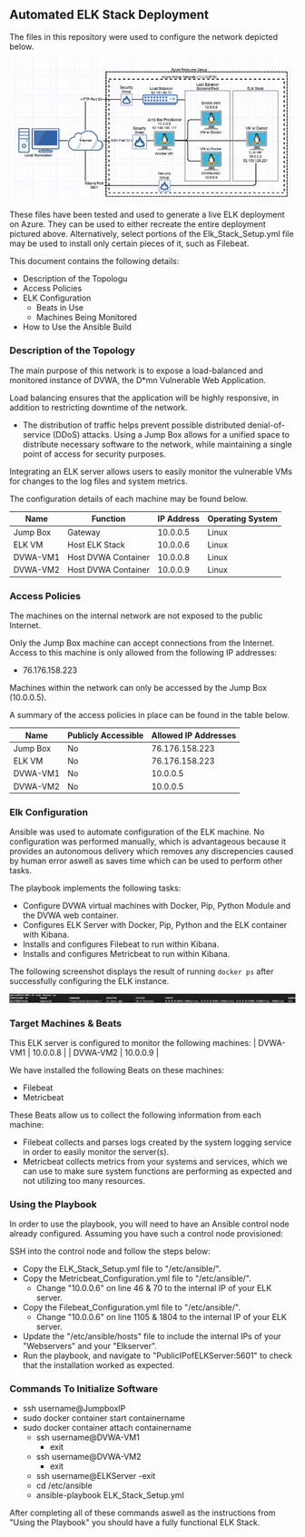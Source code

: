 ## Automated ELK Stack Deployment

The files in this repository were used to configure the network depicted below.

![Network Diagram](/Resources/Images/ELK_Stack_Network_Diagram.png?raw=true)

These files have been tested and used to generate a live ELK deployment on Azure. They can be used to either recreate the entire deployment pictured above. Alternatively, select portions of the Elk_Stack_Setup.yml file may be used to install only certain pieces of it, such as Filebeat.

This document contains the following details:
- Description of the Topologu
- Access Policies
- ELK Configuration
  - Beats in Use
  - Machines Being Monitored
- How to Use the Ansible Build


### Description of the Topology

The main purpose of this network is to expose a load-balanced and monitored instance of DVWA, the D*mn Vulnerable Web Application.

Load balancing ensures that the application will be highly responsive, in addition to restricting downtime of the network.
- The distribution of traffic helps prevent possible distributed denial-of-service (DDoS) attacks. Using a Jump Box allows for a unified space to distribute necessary software to the network, while maintaining a single point of access for security purposes.

Integrating an ELK server allows users to easily monitor the vulnerable VMs for changes to the log files and system metrics.

The configuration details of each machine may be found below.

| Name     | Function            | IP Address | Operating System |
|----------|---------------------|------------|------------------|
| Jump Box | Gateway             | 10.0.0.5   | Linux            |
| ELK VM   | Host ELK Stack      | 10.0.0.6   | Linux            |
| DVWA-VM1 | Host DVWA Container | 10.0.0.8   | Linux            |
| DVWA-VM2 | Host DVWA Container | 10.0.0.9   | Linux            |

### Access Policies

The machines on the internal network are not exposed to the public Internet. 

Only the Jump Box machine can accept connections from the Internet. Access to this machine is only allowed from the following IP addresses:
- 76.176.158.223

Machines within the network can only be accessed by the Jump Box (10.0.0.5).

A summary of the access policies in place can be found in the table below.

| Name     | Publicly Accessible | Allowed IP Addresses |
|----------|---------------------|----------------------|
| Jump Box | No                  | 76.176.158.223       |
| ELK VM   | No                  | 76.176.158.223       |
| DVWA-VM1 | No                  | 10.0.0.5             |
| DVWA-VM2 | No                  | 10.0.0.5             |

### Elk Configuration

Ansible was used to automate configuration of the ELK machine. No configuration was performed manually, which is advantageous because it provides an autonomous delivery which removes any discrepencies caused by human error aswell as saves time which can be used to perform other tasks.

The playbook implements the following tasks:
- Configure DVWA virtual machines with Docker, Pip, Python Module and the DVWA web container.
- Configures ELK Server with Docker, Pip, Python and the ELK container with Kibana.
- Installs and configures Filebeat to run within Kibana.
- Installs and configures Metricbeat to run within Kibana. 

The following screenshot displays the result of running `docker ps` after successfully configuring the ELK instance.

![ELK Command](/Resources/Images/ELK_PS_CMD.png?raw=true)

### Target Machines & Beats
This ELK server is configured to monitor the following machines:
| DVWA-VM1 | 10.0.0.8 |
| DVWA-VM2 | 10.0.0.9 |

We have installed the following Beats on these machines:
- Filebeat
- Metricbeat

These Beats allow us to collect the following information from each machine:
- Filebeat collects and parses logs created by the system logging service in order to easily monitor the server(s).
- Metricbeat collects metrics from your systems and services, which we can use to make sure system functions are performing as expected and not utilizing too many resources.

### Using the Playbook
In order to use the playbook, you will need to have an Ansible control node already configured. Assuming you have such a control node provisioned: 

SSH into the control node and follow the steps below:
- Copy the ELK_Stack_Setup.yml file to "/etc/ansible/".
- Copy the Metricbeat_Configuration.yml file to "/etc/ansible/".
  - Change "10.0.0.6" on line 46 & 70 to the internal IP of your ELK server.
- Copy the Filebeat_Configuration.yml file to "/etc/ansible/".
  - Change "10.0.0.6" on line 1105 & 1804 to the internal IP of your ELK server.
- Update the "/etc/ansible/hosts" file to include the internal IPs of your "Webservers" and your "Elkserver".
- Run the playbook, and navigate to "PublicIPofELKServer:5601" to check that the installation worked as expected.

### Commands To Initialize Software
- ssh username@JumpboxIP
- sudo docker container start containername
- sudo docker container attach containername
  - ssh username@DVWA-VM1
    - exit
  - ssh username@DVWA-VM2
    - exit
  - ssh username@ELKServer
    -exit
  - cd /etc/ansible
  - ansible-playbook ELK_Stack_Setup.yml

After completing all of these commands aswell as the instructions from "Using the Playbook" you should have a fully functional ELK Stack.